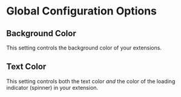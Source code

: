 # Global Configuration Options

## Background Color

This setting controls the background color of your extensions.

## Text Color

This setting controls both the text color _and_ the color of the loading indicator (spinner) in your extension.
